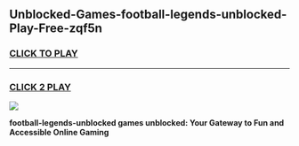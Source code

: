 
## Unblocked-Games-football-legends-unblocked-Play-Free-zqf5n
<h3>
<a href="https://premium76.site?title=football-legends-unblocked&ref=23A">CLICK TO PLAY</a></h3>
<hr>

<h3>
<a href="https://premium76.site?title=football-legends-unblocked&ref=23A">CLICK 2 PLAY</a>
  
</h3>

<a href="https://premium76.site?title=football-legends-unblocked&ref=23A"><img src="https://clearcache.store/games.png"></a>


**football-legends-unblocked games unblocked: Your Gateway to Fun and Accessible Online Gaming**
